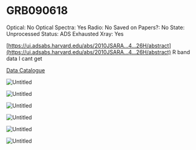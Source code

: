 # GRB090618

Optical: No
Optical Spectra: Yes
Radio: No
Saved on Papers?: No
State: Unprocessed
Status: ADS Exhausted
Xray: Yes

[https://ui.adsabs.harvard.edu/abs/2010JSARA...4...26H/abstract](https://ui.adsabs.harvard.edu/abs/2010JSARA...4...26H/abstract) R band data I cant get

[Data Catalogue](GRB090618%2049a9b81408134f528bfea96f645dc699/Data%20Catalogue%20e0a2d9f6248741599e98faef32555e64.md)

![Untitled](GRB090618%2049a9b81408134f528bfea96f645dc699/Untitled.png)

![Untitled](GRB090618%2049a9b81408134f528bfea96f645dc699/Untitled%201.png)

![Untitled](GRB090618%2049a9b81408134f528bfea96f645dc699/Untitled%202.png)

![Untitled](GRB090618%2049a9b81408134f528bfea96f645dc699/Untitled%203.png)

![Untitled](GRB090618%2049a9b81408134f528bfea96f645dc699/Untitled%204.png)

![Untitled](GRB090618%2049a9b81408134f528bfea96f645dc699/Untitled%205.png)